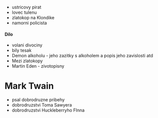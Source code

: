 - ustricovy pirat
- lovec tulenu
- zlatokop na Klondike
- namorni policista
#### Dilo
- volani divociny
- bily tesak
- Demon alkoholu - jeho zazitky s alkoholem a popis jeho zavislosti atd
- Mezi zlatokopy
- Martin Eden - zivotopisny
# Mark Twain
- psal dobrodruzne pribehy
- dobrodruzstvi Toma Sawyera 
- dobrodruzstvi Huckleberryho FInna